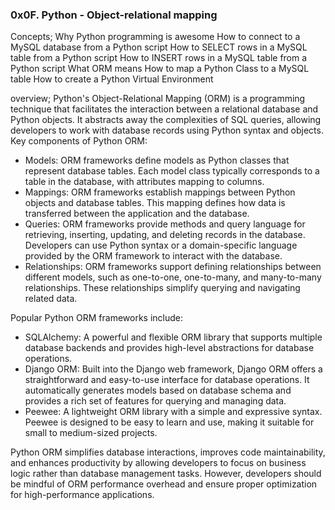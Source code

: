 ### 0x0F. Python - Object-relational mapping

Concepts;
Why Python programming is awesome
How to connect to a MySQL database from a Python script
How to SELECT rows in a MySQL table from a Python script
How to INSERT rows in a MySQL table from a Python script
What ORM means
How to map a Python Class to a MySQL table
How to create a Python Virtual Environment

overview;
Python's Object-Relational Mapping (ORM) is a programming technique that facilitates the interaction between a relational database and Python objects. It abstracts away the complexities of SQL queries, allowing developers to work with database records using Python syntax and objects.
Key components of Python ORM:
* Models: ORM frameworks define models as Python classes that represent database tables. Each model class typically corresponds to a table in the database, with attributes mapping to columns.
* Mappings: ORM frameworks establish mappings between Python objects and database tables. This mapping defines how data is transferred between the application and the database.
* Queries: ORM frameworks provide methods and query language for retrieving, inserting, updating, and deleting records in the database. Developers can use Python syntax or a domain-specific language provided by the ORM framework to interact with the database.
* Relationships: ORM frameworks support defining relationships between different models, such as one-to-one, one-to-many, and many-to-many relationships. These relationships simplify querying and navigating related data.

Popular Python ORM frameworks include:
* SQLAlchemy: A powerful and flexible ORM library that supports multiple database backends and provides high-level abstractions for database operations.
* Django ORM: Built into the Django web framework, Django ORM offers a straightforward and easy-to-use interface for database operations. It automatically generates models based on database schema and provides a rich set of features for querying and managing data.
* Peewee: A lightweight ORM library with a simple and expressive syntax. Peewee is designed to be easy to learn and use, making it suitable for small to medium-sized projects.

Python ORM simplifies database interactions, improves code maintainability, and enhances productivity by allowing developers to focus on business logic rather than database management tasks. However, developers should be mindful of ORM performance overhead and ensure proper optimization for high-performance applications.
